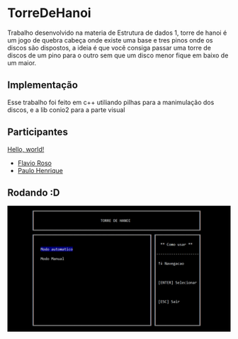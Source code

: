 # TorreDeHanoi

Trabalho desenvolvido na materia de Estrutura de dados 1, torre de hanoi é um jogo de quebra cabeça onde existe uma base e tres pinos onde os discos são dispostos, a ideia é que você consiga passar uma torre de discos de um pino para o outro sem que um disco menor fique em baixo de um maior.

## Implementação

Esse trabalho foi feito em c++ utiliando pilhas para a manimulação dos discos, e a lib conio2 para a parte visual

## Participantes

<a href="http://example.com/" target="_blank">Hello, world!</a>

 - [Flavio Roso](https://github.com/FlavioRoso)
 - [Paulo Henrique](https://github.com/barretowski)


## Rodando :D

![Apresentação do programa em execução](resorce/programa.gif)